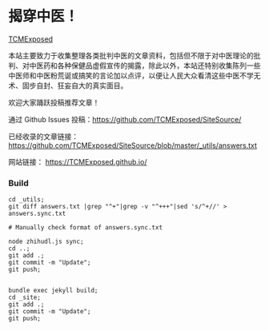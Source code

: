 # 揭穿中医！


[TCMExposed](https://TCMExposed.github.io/)

本站主要致力于收集整理各类批判中医的文章资料，包括但不限于对中医理论的批判、对中医药和各种保健品虚假宣传的揭露，除此以外，本站还特别收集陈列一些中医师和中医粉荒诞或搞笑的言论加以点评，以便让人民大众看清这些中医不学无术、固步自封、狂妄自大的真实面目。


欢迎大家踊跃投稿推荐文章！

通过 Github Issues 投稿：<a href="https://github.com/TCMExposed/SiteSource/issues/new?title=投稿：&amp;body=文章链接：%20%0A文章分类：%20" target="_blank">https&#58;//github.com/TCMExposed/SiteSource/</a>


已经收录的文章链接：https://github.com/TCMExposed/SiteSource/blob/master/_utils/answers.txt

网站链接： https://TCMExposed.github.io/



### Build
```
cd _utils;
git diff answers.txt |grep "^+"|grep -v "^+++"|sed 's/^+//' > answers.sync.txt

# Manually check format of answers.sync.txt

node zhihudl.js sync;
cd ..;
git add .;
git commit -m "Update";
git push;


bundle exec jekyll build;
cd _site;
git add .;
git commit -m "Update";
git push;
```
